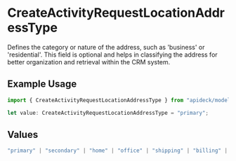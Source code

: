 # CreateActivityRequestLocationAddressType

Defines the category or nature of the address, such as 'business' or 'residential'. This field is optional and helps in classifying the address for better organization and retrieval within the CRM system.

## Example Usage

```typescript
import { CreateActivityRequestLocationAddressType } from "apideck/models/components";

let value: CreateActivityRequestLocationAddressType = "primary";
```

## Values

```typescript
"primary" | "secondary" | "home" | "office" | "shipping" | "billing" | "other"
```
